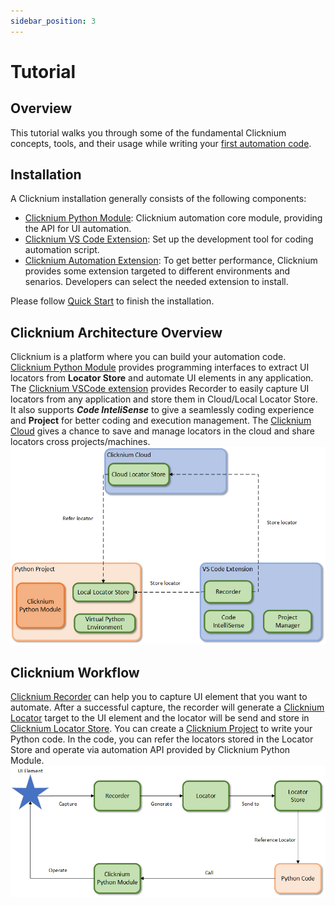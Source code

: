 ```yaml
---
sidebar_position: 3
---
```


# Tutorial
## Overview
This tutorial walks you through some of the fundamental Clicknium concepts, tools, and their usage while writing your [first automation code](./firstautomation.md).

## Installation
A Clicknium installation generally consists of the following components:
- [Clicknium Python Module](./../quickstart.md#install-clicknium-python-package): Clicknium automation core module, providing the API for UI automation.   
- [Clicknium VS Code Extension](./../quickstart.md#setup-clicknium-visual-studio-code-extension): Set up the development tool for coding automation script.
- [Clicknium Automation Extension](./../tutorial/extensions/extensions.md): To get better performance, Clicknium provides some extension targeted to different environments and senarios. Developers can select the needed extension to install.  

Please follow [Quick Start](./../quickstart.md) to finish the installation.

## Clicknium Architecture Overview 
Clicknium is a platform where you can build your automation code. [Clicknium Python Module](./../quickstart.md#install-clicknium-python-package) provides programming interfaces to extract UI locators from **Locator Store** and automate UI elements in any application. The [Clicknium VSCode extension](./../tutorial/vscode/vscode.md) provides Recorder to easily capture UI locators from any application and store them in Cloud/Local Locator Store. It also supports ***Code InteliSense*** to give a seamlessly coding experience and **Project** for better coding and execution management. The [Clicknium Cloud](./../tutorial/locatorstore.md#manage-cloud-locator-store) gives a chance to save and manage locators in the cloud and share locators cross projects/machines.  
![Clicknium Arc](./../img/Clicknium_arc.png)

## Clicknium Workflow
[Clicknium Recorder](./../tutorial/recorder/recorder.md) can help you to capture UI element that you want to automate. After a successful capture, the recorder will generate a [Clicknium Locator](./../tutorial/locator.md) target to the UI element and the locator will be send and store in [Clicknium Locator Store](./../tutorial/locatorstore.md). You can create a [Clicknium Project](./../tutorial/clickniumproject.md) to write your Python code. In the code, you can refer the locators stored in the Locator Store and operate via automation API provided by Clicknium Python Module.   
![automation flow](./../img/Clicknium%20tool.png)